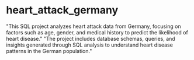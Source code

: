 # heart_attack_germany
"This SQL project analyzes heart attack data from Germany, focusing on factors such as age, gender, and medical history to predict the likelihood of heart disease."
"The project includes database schemas, queries, and insights generated through SQL analysis to understand heart disease patterns in the German population."
